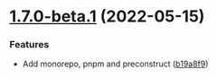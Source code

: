 # [1.7.0-beta.1](https://github.com/Randagio13/rapid-form/compare/v1.6.2...v1.7.0-beta.1) (2022-05-15)


### Features

* Add monorepo, pnpm and preconstruct ([b19a8f9](https://github.com/Randagio13/rapid-form/commit/b19a8f924c381fbbb3154502c1f4174eb8fd2f32))
